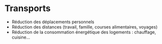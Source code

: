 # Transports

- Réduction des déplacements personnels
- Réduction des distances (travail, famille, courses alimentaires, voyages)
- Réduction de la consommation énergétique des logements : chauffage, cuisine…
